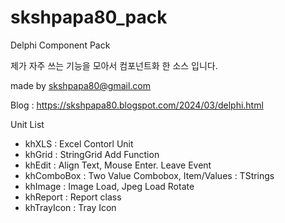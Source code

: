 # skshpapa80_pack

Delphi Component Pack

제가 자주 쓰는 기능을 모아서 컴포넌트화 한 소스 입니다. 

made by skshpapa80@gmail.com

Blog : https://skshpapa80.blogspot.com/2024/03/delphi.html

Unit List
- khXLS : Excel Contorl Unit
- khGrid : StringGrid Add Function
- khEdit : Align Text, Mouse Enter. Leave Event
- khComboBox : Two Value Combobox, Item/Values : TStrings
- khImage : Image Load, Jpeg Load Rotate 
- khReport : Report class
- khTrayIcon : Tray Icon
